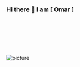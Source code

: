 


### Hi there 👋 I am [ Omar ]

<br />
<br />

<!--
**ApurvShah007/ApurvShah007** is a ✨ _special_ ✨ repository because its `README.md` (this file) appears on your GitHub profile.
-->
<div>
 <p>

<br />
<br />

![picture](https://raw.githubusercontent.com/saadeghi/saadeghi/master/dino.gif)

<br />
<br />

